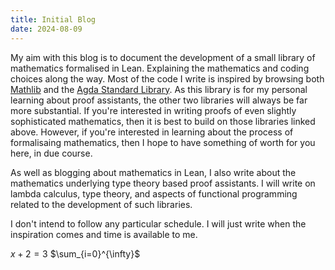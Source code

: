 ```yaml
---
title: Initial Blog
date: 2024-08-09
---
```


My aim with this blog is to document the development of a small library of mathematics formalised in Lean. 
Explaining the mathematics and coding choices along the way. Most of the code I write is inspired by browsing both
[Mathlib](https://github.com/leanprover-community/mathlib4) and the [Agda Standard Library](https://github.com/agda/agda-stdlib).
As this library is for my personal learning about proof assistants, the other two libraries will always be far more substantial. 
If you're interested in writing proofs of even slightly sophisticated mathematics, then it is best to build on those 
libraries linked above. However, if you're interested in learning about the process of formalisaing mathematics, then I hope 
to have something of worth for you here, in due course. 

As well as blogging about mathematics in Lean, I also write about the mathematics underlying type theory based proof assistants. 
I will write on lambda calculus, type theory, and aspects of functional programming related to the development of such libraries. 

I don't intend to follow any particular schedule. I will just write when the inspiration comes and time is available to me.

$x + 2 = 3$
$\sum_{i=0}^{\infty}$
